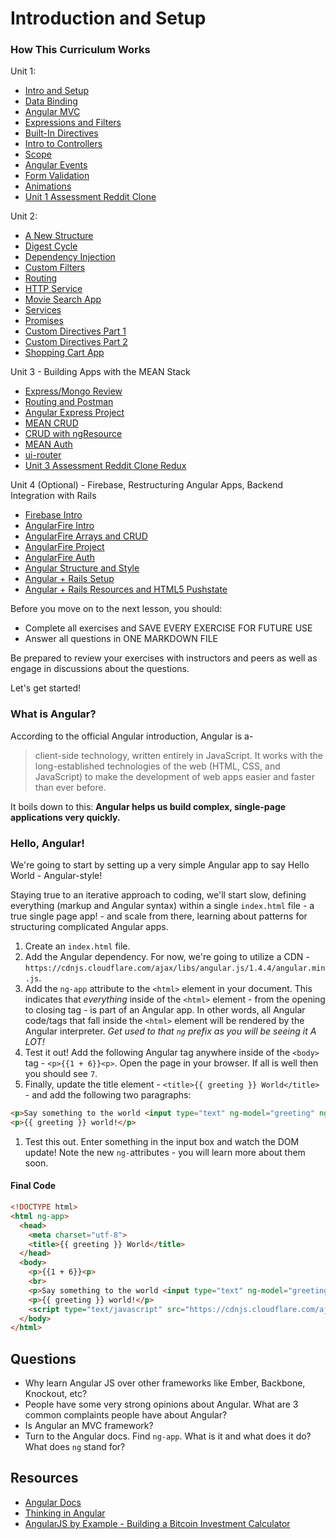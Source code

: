 # Introduction and Setup

### How This Curriculum Works

Unit 1:

 * [Intro and Setup](/Unit-1/01-intro-and-setup.md)
 * [Data Binding](/Unit-1/02-data-binding.md)
 * [Angular MVC](/Unit-1/03-angular-mvc.md)
 * [Expressions and Filters](/Unit-1/04-expressions-and-filters.md)
 * [Built-In Directives](/Unit-1/05-built-in-directives.md)
 * [Intro to Controllers](/Unit-1/06-intro-to-controllers.md)
 * [Scope](/Unit-1/07-intro-to-scope.md)
 * [Angular Events](/Unit-1/08-intro-to-events.md) 
 * [Form Validation](/Unit-1/09-form-validation.md) 
 * [Animations](/Unit-1/10-animation.md) 
 * [Unit 1 Assessment Reddit Clone](/Unit-1/11-reddit-clone.md)

Unit 2:

 * [A New Structure](/Unit-2/01-a-new-structure.md)
 * [Digest Cycle](/Unit-2/02-digest-cycle.md)
 * [Dependency Injection](/Unit-2/03-dependency-injection.md)
 * [Custom Filters](/Unit-2/04-custom-filters.md)
 * [Routing](/Unit-2/05-routing.md)
 * [HTTP Service](/Unit-2/06-http-service.md)
 * [Movie Search App](/Unit-2/07-movie-search.app.md)
 * [Services](/Unit-2/08-services.md)
 * [Promises](/Unit-2/09-promises.md)
 * [Custom Directives Part 1](/Unit-2/10-custom-directives-part1.md)
 * [Custom Directives Part 2](/Unit-2/11-custom-directives-part2.md)
 * [Shopping Cart App](/Unit-2/12-shopping-cart-app.md)

Unit 3 - Building Apps with the MEAN Stack

 * [Express/Mongo Review](/Unit-3/01-express-mongo-review.md)
 * [Routing and Postman](/Unit-3/02-routing-and-postman.md)
 * [Angular Express Project](/Unit-3/03-angular-with-express-project.md)
 * [MEAN CRUD](/Unit-3/04-mean-crud.md)
 * [CRUD with ngResource](/Unit-3/05-crud-with-ngResource.md)
 * [MEAN Auth](/Unit-3/06-mean-auth.md)
 * [ui-router](/Unit-3/07-ui-router.md)
 * [Unit 3 Assessment Reddit Clone Redux](/Unit-3/08-unit-3-assessment.md)

Unit 4 (Optional) - Firebase, Restructuring Angular Apps, Backend Integration with Rails 

 * [Firebase Intro](/Unit-3/01-firebase-intro.md)
 * [AngularFire Intro](/Unit-3/02-angularfire-intro.md)
 * [AngularFire Arrays and CRUD](/Unit-3/03-angularfire-arrays-and-crud.md)
 * [AngularFire Project](/Unit-3/04-angularfire-project.md)
 * [AngularFire Auth](/Unit-3/05-angularfire-auth.md)
 * [Angular Structure and Style](/Unit-3/06-structuring-angular-apps.md)
 * [Angular + Rails Setup](/Unit-3/07-angular-with-rails-setup.md)
 * [Angular + Rails Resources and HTML5 Pushstate](/Unit-3/08-angular-with-rails-resources-and-paths.md)


Before you move on to the next lesson, you should:

* Complete all exercises and SAVE EVERY EXERCISE FOR FUTURE USE
* Answer all questions in ONE MARKDOWN FILE

Be prepared to review your exercises with instructors and peers as well as engage in discussions about the questions.

Let's get started!

### What is Angular?

According to the official Angular introduction, Angular is a-

> client-side technology, written entirely in JavaScript. It works with the long-established technologies of the web (HTML, CSS, and JavaScript) to make the development of web apps easier and faster than ever before.

It boils down to this: **Angular helps us build complex, single-page applications very quickly.**

### Hello, Angular!

We're going to start by setting up a very simple Angular app to say Hello World - Angular-style!

Staying true to an iterative approach to coding, we'll start slow, defining everything (markup and Angular syntax) within a single `index.html` file - a true single page app! - and scale from there, learning about patterns for structuring complicated Angular apps.

1. Create an `index.html` file.
1. Add the Angular dependency. For now, we're going to utilize a CDN - `https://cdnjs.cloudflare.com/ajax/libs/angular.js/1.4.4/angular.min.js`.
1. Add the `ng-app` attribute to the `<html>` element in your document. This indicates that *everything* inside of the `<html>` element - from the opening to closing tag - is part of an Angular app. In other words, all Angular code/tags that fall inside the `<html>` element will be rendered by the Angular interpreter. *Get used to that `ng` prefix as you will be seeing it A LOT!*
1. Test it out! Add the following Angular tag anywhere inside of the `<body>` tag - `<p>{{1 + 6}}<p>`. Open the page in your browser. If all is well then you should see `7`.
1. Finally, update the title element - `<title>{{ greeting }} World</title>` - and add the following two paragraphs:
  ```html
  <p>Say something to the world <input type="text" ng-model="greeting" ng-init="greeting='Hello, '"></p>
  <p>{{ greeting }} world!</p>
  ```

1. Test this out. Enter something in the input box and watch the DOM update! Note the new `ng-`attributes - you will learn more about them soon.

#### Final Code

```html
<!DOCTYPE html>
<html ng-app>
  <head>
    <meta charset="utf-8">
    <title>{{ greeting }} World</title>
  </head>
  <body>
    <p>{{1 + 6}}<p>
    <br>
    <p>Say something to the world <input type="text" ng-model="greeting" ng-init="greeting='Hello, '"></p>
    <p>{{ greeting }} world!</p>
    <script type="text/javascript" src="https://cdnjs.cloudflare.com/ajax/libs/angular.js/1.4.4/angular.min.js"></script>
  </body>
</html>
```

## Questions

* Why learn Angular JS over other frameworks like Ember, Backbone, Knockout, etc?
* People have some very strong opinions about Angular. What are 3 common complaints people have about Angular?
* Is Angular an MVC framework?
* Turn to the Angular docs. Find `ng-app`. What is it and what does it do? What does `ng` stand for?

## Resources

* [Angular Docs](https://docs.angularjs.org/api)
* [Thinking in Angular](http://stackoverflow.com/questions/14994391/thinking-in-angularjs-if-i-have-a-jquery-background/15012542#15012542)
* [AngularJS by Example - Building a Bitcoin Investment Calculator](https://github.com/mjhea0/thinkful-angular)
